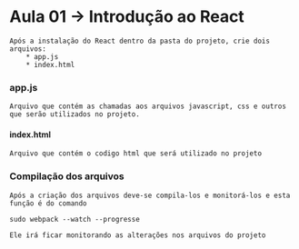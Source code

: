 Aula 01 -> Introdução ao React
==============================

	Após a instalação do React dentro da pasta do projeto, crie dois arquivos:
		* app.js
		* index.html

### app.js
	
	Arquivo que contém as chamadas aos arquivos javascript, css e outros que serão utilizados no projeto.

#### index.html

	Arquivo que contém o codigo html que será utilizado no projeto

### Compilação dos arquivos

	Após a criação dos arquivos deve-se compila-los e monitorá-los e esta função é do comando

    sudo webpack --watch --progresse

    Ele irá ficar monitorando as alterações nos arquivos do projeto